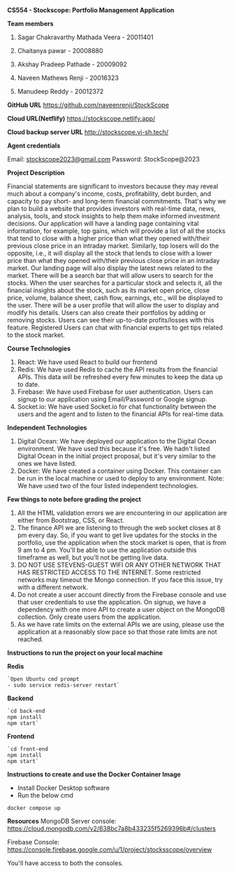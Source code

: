 **CS554 - Stockscope: Portfolio Management Application**

**Team members**

1. Sagar Chakravarthy Mathada Veera - 20011401

2. Chaitanya pawar - 20008880

3. Akshay Pradeep Pathade - 20009092

4. Naveen Mathews Renji - 20016323

5. Manudeep Reddy - 20012372

**GitHub URL**
https://github.com/naveenrenji/StockScope

**Cloud URL(Netflify)**
https://stockscope.netlify.app/

**Cloud backup server URL**
http://stockscope.vi-sh.tech/

**Agent credentials**

Email: stockscope2023@gmail.com
Password: StockScope@2023

**Project Description**

Financial statements are significant to investors because they may reveal much about a company's income, costs, profitability, debt burden, and capacity to pay short- and long-term financial commitments. That's why we plan to build a website that provides investors with real-time data, news, analysis, tools, and stock insights to help them make informed investment decisions. Our application will have a landing page containing vital information, for example, top gains, which will provide a list of all the stocks that tend to close with a higher price than what they opened with/their previous close price in an intraday market. Similarly, top losers will do the opposite, i.e., it will display all the stock that lends to close with a lower price than what they opened with/their previous close price in an intraday market. Our landing page will also display the latest news related to the market. There will be a search bar that will allow users to search for the stocks. When the user searches for a particular stock and selects it, all the financial insights about the stock, such as its market open price, close price, volume, balance sheet, cash flow, earnings, etc., will be displayed to the user. There will be a user profile that will allow the user to display and modify his details. Users can also create their portfolios by adding or removing stocks. Users can see their up-to-date profits/losses with this feature. Registered Users can chat with financial experts to get tips related to the stock market.

**Course Technologies**

1.  React: We have used React to build our frontend
2.  Redis: We have used Redis to cache the API results from the financial APIs. This data will be refreshed every few minutes to keep the data up to date.
3.  Firebase: We have used Firebase for user authentication. Users can signup to our application using Email/Password or Google signup.
4.  Socket.io: We have used Socket.io for chat functionality between the users and the agent and to listen to the financial APIs for real-time data.

**Independent Technologies**

1.  Digital Ocean: We have deployed our application to the Digital Ocean environment. We have used this because it's free. We hadn't listed Digital Ocean in the initial project proposal, but it's very similar to the ones we have listed.
2.  Docker: We have created a container using Docker. This container can be run in the local machine or used to deploy to any environment.
    Note: We have used two of the four listed independent technologies.

**Few things to note before grading the project**

1. All the HTML validation errors we are encountering in our application are either from Bootstrap, CSS, or React.
2. The finance API we are listening to through the web socket closes at 8 pm every day. So, if you want to get live updates for the stocks in the portfolio, use the application when the stock market is open, that is from 9 am to 4 pm. You'll be able to use the application outside this timeframe as well, but you'll not be getting live data.
3. DO NOT USE STEVENS-GUEST WIFI OR ANY OTHER NETWORK THAT HAS RESTRICTED ACCESS TO THE INTERNET. Some restricted networks may timeout the Mongo connection. If you face this issue, try with a different network.
4. Do not create a user account directly from the Firebase console and use that user credentials to use the application. On signup, we have a dependency with one more API to create a user object on the MongoDB collection. Only create users from the application.
5. As we have rate limits on the external APIs we are using, please use the application at a reasonably slow pace so that those rate limits are not reached.

**Instructions to run the project on your local machine**

**Redis**

    `Open Ubuntu cmd prompt
    - sudo service redis-server restart`

**Backend**

    `cd back-end
    npm install
    npm start`

**Frontend**

    `cd front-end
    npm install
    npm start`

**Instructions to create and use the Docker Container Image**

- Install Docker Desktop software
- Run the below cmd

`docker compose up`

**Resources**
MongoDB Server console: https://cloud.mongodb.com/v2/638bc7a8b433235f5269396b#/clusters

Firebase Console: https://console.firebase.google.com/u/1/project/stocksscope/overview

You'll have access to both the consoles.
